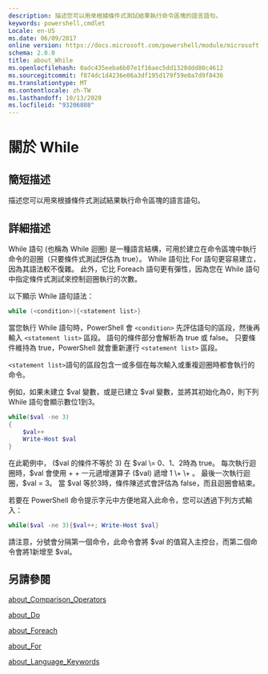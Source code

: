 ```yaml
---
description: 描述您可以用來根據條件式測試結果執行命令區塊的語言語句。
keywords: powershell,cmdlet
Locale: en-US
ms.date: 06/09/2017
online version: https://docs.microsoft.com/powershell/module/microsoft.powershell.core/about/about_while?view=powershell-6&WT.mc_id=ps-gethelp
schema: 2.0.0
title: about_While
ms.openlocfilehash: 0adc435eeba6b07e1f16aec5dd1328ddd80c4612
ms.sourcegitcommit: f874dc1d4236e06a3df195d179f59e0a7d9f8436
ms.translationtype: MT
ms.contentlocale: zh-TW
ms.lasthandoff: 10/13/2020
ms.locfileid: "93206808"
---
```

# <a name="about-while"></a>關於 While

## <a name="short-description"></a>簡短描述
描述您可以用來根據條件式測試結果執行命令區塊的語言語句。

## <a name="long-description"></a>詳細描述

While 語句 (也稱為 While 迴圈) 是一種語言結構，可用於建立在命令區塊中執行命令的迴圈（只要條件式測試評估為 true）。 While 語句比 For 語句更容易建立，因為其語法較不復雜。 此外，它比 Foreach 語句更有彈性，因為您在 While 語句中指定條件式測試來控制迴圈執行的次數。

以下顯示 While 語句語法：

```powershell
while (<condition>){<statement list>}
```

當您執行 While 語句時，PowerShell 會 `<condition>` 先評估語句的區段，然後再輸入 `<statement list>` 區段。 語句的條件部分會解析為 true 或 false。 只要條件維持為 true，PowerShell 就會重新運行 `<statement list>` 區段。

`<statement list>`語句的區段包含一或多個在每次輸入或重複迴圈時都會執行的命令。

例如，如果未建立 $val 變數，或是已建立 $val 變數，並將其初始化為0，則下列 While 語句會顯示數位1到3。

```powershell
while($val -ne 3)
{
    $val++
    Write-Host $val
}
```

在此範例中， ($val 的條件不等於 3) 在 $val \= 0、1、2時為 true。 每次執行迴圈時，$val 會使用 \+ \+ 一元遞增運算子 ($val) 遞增 1 \+ \+ 。 最後一次執行迴圈，$val \= 3。 當 $val 等於3時，條件陳述式會評估為 false，而且迴圈會結束。

若要在 PowerShell 命令提示字元中方便地寫入此命令，您可以透過下列方式輸入：

```powershell
while($val -ne 3){$val++; Write-Host $val}
```

請注意，分號會分隔第一個命令，此命令會將 $val 的值寫入主控台，而第二個命令會將1新增至 $val。

## <a name="see-also"></a>另請參閱

[about_Comparison_Operators](about_Comparison_Operators.md)

[about_Do](about_Do.md)

[about_Foreach](about_Foreach.md)

[about_For](about_For.md)

[about_Language_Keywords](about_Language_Keywords.md)
